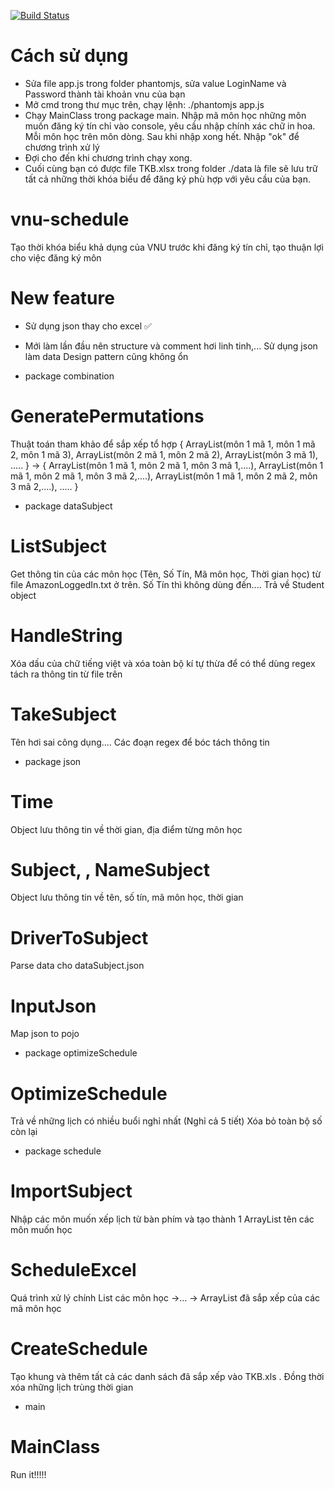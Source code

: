 ﻿[![Build Status](https://travis-ci.com/zzBBc/vnu-schedule.svg?branch=master)](https://travis-ci.com/zzBBc/vnu-schedule)
# Cách sử dụng
- Sửa file app.js trong folder phantomjs, sửa value LoginName và Password thành tài khoản vnu của bạn
- Mở cmd trong thư mục trên, chạy lệnh: ./phantomjs app.js
- Chạy MainClass trong package main. Nhập mã môn học những môn muốn đăng ký tín chỉ vào console, yêu cầu nhập chính xác chữ in hoa. Mỗi môn học trên môn dòng. Sau khi nhập xong hết. Nhập "ok" để chương trình xử lý
- Đợi cho đến khi chương trình chạy xong.
- Cuối cùng bạn có được file TKB.xlsx trong folder ./data là file sẽ lưu trữ tất cả những thời khóa biểu để đăng ký phù hợp với yêu cầu của bạn.

# vnu-schedule
Tạo thời khóa biểu khả dụng của VNU trước khi đăng ký tín chỉ, tạo thuận lợi cho việc đăng ký môn

# New feature
- Sử dụng json thay cho excel ✅

* Mới làm lần đầu nên structure và comment hơi linh tinh,...
Sử dụng json làm data
Design pattern cũng không ổn

* package combination
# GeneratePermutations
Thuật toán tham khảo để sắp xếp tổ hợp {
ArrayList(môn 1 mã 1, môn 1 mã 2, môn 1 mã 3),
ArrayList(môn 2 mã 1, môn 2 mã 2),
ArrayList(môn 3 mã 1),
.....
}
-> {
ArrayList(môn 1 mã 1, môn 2 mã 1, môn 3 mã 1,....),
ArrayList(môn 1 mã 1, môn 2 mã 1, môn 3 mã 2,....),
ArrayList(môn 1 mã 1, môn 2 mã 2, môn 3 mã 2,....),
.....
}

* package dataSubject
# ListSubject
Get thông tin của các môn học (Tên, Số Tín, Mã môn học, Thời gian học) từ file AmazonLoggedIn.txt ở trên. Số Tín thì không dùng đến....
Trả về Student object

# HandleString
Xóa dấu của chữ tiếng việt và xóa toàn bộ kí tự thừa để có thể dùng regex tách ra thông tin từ file trên

# TakeSubject
Tên hơi sai công dụng....
Các đoạn regex để bóc tách thông tin

* package json
# Time
Object lưu thông tin về thời gian, địa điểm từng môn học

# Subject, , NameSubject
Object lưu thông tin về tên, số tín, mã môn học, thời gian

# DriverToSubject
Parse data cho dataSubject.json

# InputJson
Map json to pojo

* package optimizeSchedule
# OptimizeSchedule
Trả về những lịch có nhiều buổi nghỉ nhất (Nghỉ cả 5 tiết)
Xóa bỏ toàn bộ số còn lại


* package schedule
# ImportSubject
Nhập các môn muốn xếp lịch từ bàn phím và tạo thành 1 ArrayList tên các môn muốn học

# ScheduleExcel
Quá trình xử lý chính
List các môn học ->... -> ArrayList đã sắp xếp của các mã môn học

# CreateSchedule
Tạo khung và thêm tất cả các danh sách đã sắp xếp vào TKB.xls .
Đồng thời xóa những lịch trùng thời gian

* main
# MainClass
Run it!!!!!

